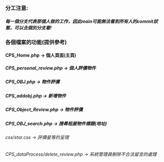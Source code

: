### 分工注意:
##### 每一個分支代表那個人做的工作，因此main可能無法看到所有人的commit狀態，可以去個別分支看!
### 各個檔案的功能(提供參考)

#### CPS_Home.php -> 個人頁面(主頁)
##### CPS_personal_review.php -> 個人評價物件
##### CPS_OBJ.php -> 物件評價
##### CPS_addobj.php -> 新增物件
##### CPS_Object_Review.php -> 物件評價
##### CPS_OBJ_search.php -> 搜尋租屋物件標題(地址)
###### css/star.css -> 評價星等的呈現
###### CPS_dataProcess/delete_review.php -> 系統管理員刪除不合法留言的處理
